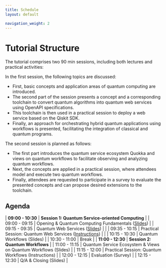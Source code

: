 ```yaml
---
title: Schedule
layout: default

navigation_weight: 2
---
```


# Tutorial Structure

The tutorial comprises two 90 min sessions, including both lectures and practical activities:

In the first session, the following topics are discussed:

- First, basic concepts and application areas of quantum computing are introduced.
- The second part of the session presents a concept and a corresponding toolchain to convert quantum algorithms into quantum web services using OpenAPI specifications.
- This toolchain is then used in a practical session to deploy a web service based on the Qiskit SDK.
- Finally, an approach for orchestrating hybrid quantum applications using workflows is presented, facilitating the integration of classical and quantum programs.

The second session is planned as follows:

- The first part introduces the quantum service ecosystem Quokka and views on quantum workflows to facilitate observing and analyzing quantum workflows.
- Next, the concepts are applied in a practical session, where attendees model and execute two quantum workflows.
- Finally, attendees are requested to participate in a survey to evaluate the presented concepts and can propose desired extensions to the toolchain.

## Agenda

| **09:00 - 10:30** | **Session 1: Quantum Service-oriented Computing** |
| 09:00 - 09:15 | Opening & Quantum Computing Fundamentals ([Slides](https://github.com/UST-QuAntiL/icwe-tutorial-2024/raw/main/resources/slides/ICWE24_Session1_01_Fundamentals.pdf)) |
| 09:15 - 09:35 | Quantum Web Services ([Slides](https://github.com/UST-QuAntiL/icwe-tutorial-2024/raw/main/resources/slides/ICWE24_Session1_02_QuantumWebServices.pdf)) | |
| 09:35 - 10:15 | Practical Session: Quantum Web Services ([Instructions](https://github.com/UST-QuAntiL/icwe-tutorial-2024/raw/main/resources/slides/ICWE24_Session1_03_PracticalSession.pdf)) | |
| 10:15 - 10:30 | Quantum Workflows (Slides) |
| 10:30 - 11:00 | Break |
| **11:00 - 12:30** | **Session 2: Quantum Workflows** |
| 11:00 - 11:15 | Quantum Service Ecosystem & Views on Quantum Workflows (Slides) |
| 11:15 - 12:00 | Practical Session: Quantum Workflows (Instructions) |
| 12:00 - 12:15 | Evaluation (Survey) |
| 12:15 - 12:30 | Q/A & Closing (Slides) |
